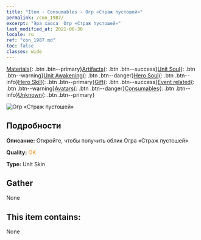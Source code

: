 ```yaml
---
title: "Item - Consumables - Огр «Страж пустошей»"
permalink: /con_1987/
excerpt: "Эра хаоса  Огр «Страж пустошей»"
last_modified_at: 2021-06-30
locale: ru
ref: "con_1987.md"
toc: false
classes: wide
---
```

 [Materials](/ItemsRU/){: .btn .btn--primary}[Artifacts](/ItemsRU/Artifacts/){: .btn .btn--success}[Unit Soul](/ItemsRU/UnitSoul/){: .btn .btn--warning}[Unit Awakening](/ItemsRU/UnitAwakening/){: .btn .btn--danger}[Hero Soul](/ItemsRU/HeroSoul/){: .btn .btn--info}[Hero Skill](/ItemsRU/HeroSkill/){: .btn .btn--primary}[Gift](/ItemsRU/Gift/){: .btn .btn--success}[Event related](/ItemsRU/Events/){: .btn .btn--warning}[Avatars](/ItemsRU/Avatars/){: .btn .btn--danger}[Consumables](/ItemsRU/Consumables/){: .btn .btn--info}[Unknown](/ItemsRU/Unknown/){: .btn .btn--primary}

 ![Огр «Страж пустошей»](/images/u/ti_shirenmopifu.jpg)

## Подробности
 **Описание:** Откройте, чтобы получить облик Огра «Страж пустошей»

 **Quality:** <span style="color: #FF8C00">OK</span>

 **Type:** Unit Skin

## Gather

  None

## This item contains:

  None

